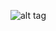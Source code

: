 ![alt tag](https://cloud.githubusercontent.com/assets/6601494/21122647/e13a8002-c0a9-11e6-90ed-b0345af82d18.png)
